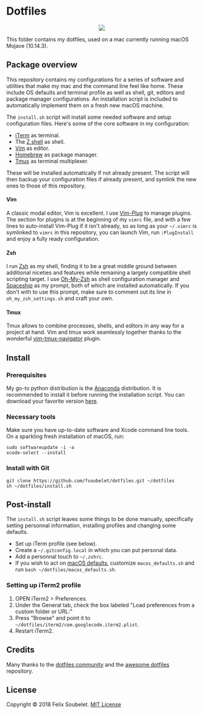 # Dotfiles

<p align="center">
  <a href="https://xkcd.com/1319/">
    <img src="https://imgs.xkcd.com/comics/automation.png" />
  </a>
</p>


This folder contains my dotfiles, used on a mac currently running macOS Mojave (10.14.3).


## Package overview

This repository contains my configurations for a series of software and utilities that make my mac and the command line feel like home. These include OS defaults and terminal profile as well as shell, git, editors and package manager configurations. An installation script is included to automatically implement them on a fresh new macOS machine.

The `install.sh` script will install some needed software and setup configuration files. Here's some of the core software in my configuration:

* [iTerm][iterm2] as terminal.
* The [Z shell][zsh] as shell.
* [Vim][vim] as editor.
* [Homebrew][homebrew] as package manager.
* [Tmux][tmux] as terminal multiplexer.

These will be installed automatically if not already present. The script will then backup your configuration files if already present, and symlink the new ones to those of this repository.

#### Vim

A classic modal editor, Vim is excellent. I use [Vim-Plug][vim-plug] to manage plugins. The section for plugins is at the beginning of my `vimrc` file, and with a few lines to auto-install Vim-Plug if it isn't already, so as long as your `~/.vimrc` is symlinked to `vimrc` in this repository, you can launch Vim, run `:PlugInstall` and enjoy a fully ready configuration.

#### Zsh

I run [Zsh][zsh] as my shell, finding it to be a great middle ground between additional niceties and features while remaining a largely compatible shell scripting target. I use [Oh-My-Zsh][oh-my-zsh] as shell configuration manager and [Spaceship][spaceship] as my prompt, both of which are installed automatically. If you don't with to use this prompt, make sure to comment out its line in `oh_my_zsh_settings.sh` and craft your own.

#### Tmux

Tmux allows to combine processes, shells, and editors in any way for a project at hand. Vim and tmux work seamlessly together thanks to the wonderful [vim-tmux-navigator][vim-tmux-navigator] plugin.

## Install

### Prerequisites

My go-to python distribution is the [Anaconda][anaconda] distribution. It is recommended to install it before running the installation script. You can download your favorite version [here][anacondadownload].

### Necessary tools

Make sure you have up-to-date software and Xcode command line tools. On a sparkling fresh installation of macOS, run:

```
sudo softwareupdate -i -a
xcode-select --install
```

### Install with Git

```
git clone https://github.com/fsoubelet/dotfiles.git ~/dotfiles
sh ~/dotfiles/install.sh
```


## Post-install

The `install.sh` script leaves some things to be done manually, specifically setting personnal information, installing profiles and changing some defaults.

* Set up iTerm profile (see below).
* Create a `~/.gitconfig.local` in which you can put personal data.
* Add a personnal touch to `~/.zshrc`.
* If you wish to act on [macOS defaults][macos-defaults], customize `macos_defaults.sh`
 and run `bash ~/dotfiles/macos_defaults.sh`.


### Setting up iTerm2 profile

1. OPEN iTerm2 > Preferences.
2. Under the General tab, check the box labeled "Load preferences from a custom folder or URL:"
3. Press "Browse" and point it to `~/dotfiles/iterm2/com.googlecode.iterm2.plist`.
4. Restart iTerm2.


## Credits

Many thanks to the [dotfiles community][dotcomu] and the [awesome dotfiles][awesomedots] repository.

## License

Copyright &copy; 2018 Felix Soubelet. [MIT License][license]

[anaconda]: https://www.anaconda.com/
[anacondadownload]: https://www.anaconda.com/download/#macos
[atom]: https://atom.io/
[awesomedots]: https://github.com/webpro/awesome-dotfiles
[brew-bundle]: https://github.com/Homebrew/homebrew-bundle
[checkhealth]: https://neovim.io/doc/user/pi_health.html#:checkhealth
[dotcomu]: https://dotfiles.github.io/
[git]: https://git-scm.com/
[homebrew]: http://brew.sh
[iterm2]: https://www.iterm2.com/
[license]: https://github.com/fsoubelet/dotfiles/blob/master/LICENSE
[macos-defaults]: https://mths.be/macos
[neovim]: https://neovim.io/
[oh-my-zsh]: https://github.com/robbyrussell/oh-my-zsh
[package-sync]: https://atom.io/packages/package-sync
[spaceship]: https://github.com/denysdovhan/spaceship-prompt
[tmux]: https://github.com/tmux/tmux/wiki
[vim]: http://www.vim.org/
[vim-plug]: https://github.com/junegunn/vim-plug
[vim-tmux-navigator]: https://github.com/christoomey/vim-tmux-navigator
[zsh]: https://en.wikipedia.org/wiki/Z_shell
